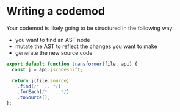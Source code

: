 # Writing a codemod

Your codemod is likely going to be structured in the following way:
- you want to find an AST node
- mutate the AST to reflect the changes you want to make
- generate the new source code

```js
export default function transformer(file, api) {
  const j = api.jscodeshift;

  return j(file.source)
    .find(/* ... */)
    .forEach(/* ... */)
    .toSource();
};
```

